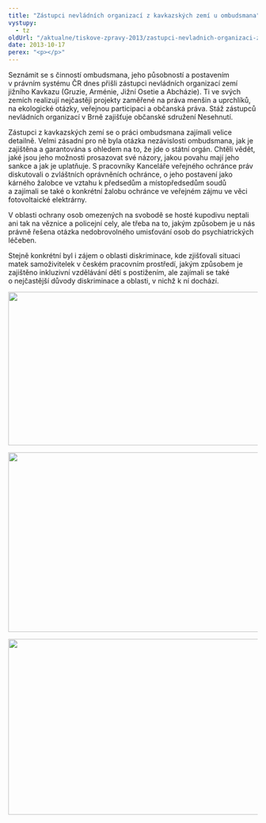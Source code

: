 ```yaml
---
title: "Zástupci nevládních organizací z kavkazských zemí u ombudsmana"
vystupy:
  - tz
oldUrl: "/aktualne/tiskove-zpravy-2013/zastupci-nevladnich-organizaci-z-kavkazskych-zemi-u-ombudsmana"
date: 2013-10-17
perex: "<p></p>"
---
```


<!-- imported from the old website -->

<p>Seznámit se s činností ombudsmana, jeho působností a postavením v právním systému ČR dnes přišli zástupci nevládních organizací zemí jižního Kavkazu (Gruzie, Arménie, Jižní Osetie a Abcházie). Ti ve svých zemích realizují nejčastěji projekty zaměřené na práva menšin a uprchlíků, na ekologické otázky, veřejnou participaci a občanská práva. Stáž zástupců nevládních organizací v Brně zajišťuje občanské sdružení Nesehnutí.</p><p>Zástupci z kavkazských zemí se o práci ombudsmana zajímali velice detailně. Velmi zásadní pro ně byla otázka nezávislosti ombudsmana, jak je zajištěna a garantována s ohledem na to, že jde o státní orgán. Chtěli vědět, jaké jsou jeho možnosti prosazovat své názory, jakou povahu mají jeho sankce a jak je uplatňuje. S pracovníky Kanceláře veřejného ochránce práv diskutovali o zvláštních oprávněních ochránce, o jeho postavení jako kárného žalobce ve vztahu k předsedům a místopředsedům soudů a zajímali se také o konkrétní žalobu ochránce ve veřejném zájmu ve věci fotovoltaické elektrárny.</p><p>V oblasti ochrany osob omezených na svobodě se hosté kupodivu neptali ani tak na věznice a policejní cely, ale třeba na to, jakým způsobem je u nás právně řešena otázka nedobrovolného umisťování osob do psychiatrických léčeben. </p><p>Stejně konkrétní byl i zájem o oblasti diskriminace, kde zjišťovali situaci matek samoživitelek v českém pracovním prostředí, jakým způsobem je zajištěno inkluzivní vzdělávání dětí s postižením, ale zajímali se také o nejčastější důvody diskriminace a oblasti, v nichž k ní dochází.</p><p><img src="https://www.ochrance.cz/uploads/RTEmagicC_kavkazane-1.jpg.jpg" height="310" width="612" alt="" /></p><p><img src="https://www.ochrance.cz/uploads/RTEmagicC_kavkazane-2.jpg.jpg" height="363" width="610" alt="" /></p><p><img src="https://www.ochrance.cz/uploads/RTEmagicC_kavkazane-3.jpg.jpg" height="355" width="610" alt="" /></p>
